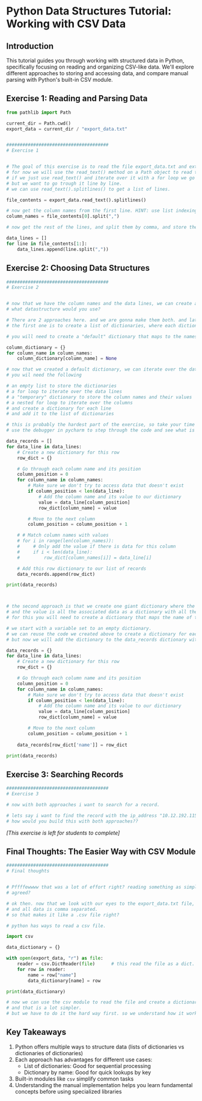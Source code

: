 # Python Data Structures Tutorial: Working with CSV Data

## Introduction
This tutorial guides you through working with structured data in Python, specifically focusing on reading and organizing CSV-like data. We'll explore different approaches to storing and accessing data, and compare manual parsing with Python's built-in CSV module.

## Exercise 1: Reading and Parsing Data

```python
from pathlib import Path

current_dir = Path.cwd()
export_data = current_dir / "export_data.txt"


######################################
# Exercise 1


# The goal of this exercise is to read the file export_data.txt and extract the column names from the first line.
# for now we will use the read_text() method on a Path object to read the file.
# if we just use read_text() and iterate over it with a for loop we go letter by letter through the file.
# but we want to go trough it line by line.
# we can use read_text().splitlines() to get a list of lines.

file_contents = export_data.read_text().splitlines()

# now get the column names from the first line. HINT: use list indexing to get it.
column_names = file_contents[0].split(",")

# now get the rest of the lines, and split them by comma, and store them in a list.

data_lines = []
for line in file_contents[1:]:
    data_lines.append(line.split(","))
```

## Exercise 2: Choosing Data Structures

```python
######################################
# Exercise 2


# now that we have the column names and the data lines, we can create a "datastructure with this information".
# what datastructure would you use?

# There are 2 approaches here. and we are gonna make them both. and later think about which one is better.
# the first one is to create a list of dictionaries, where each dictionary represents a row in the data.

# you will need to create a "default" dictionary that maps to the names of the columns.

column_dictionary = {}
for column_name in column_names:
    column_dictionary[column_name] = None

# now that we created a default dictionary, we can iterate over the data lines and create a dictionary for each line.
# you wil need the following

# an empty list to store the dictionaries
# a for loop to iterate over the data lines
# a "temporary" dictionary to store the column names and their values
# a nested for loop to iterate over the columns
# and create a dictionary for each line
# and add it to the list of dictionaries

# this is probably the hardest part of the exercise, so take your time and think about it.
# use the debugger in pycharm to step through the code and see what is happening. so you can visualize it.

data_records = []
for data_line in data_lines:
    # Create a new dictionary for this row
    row_dict = {}

    # Go through each column name and its position
    column_position = 0
    for column_name in column_names:
        # Make sure we don't try to access data that doesn't exist
        if column_position < len(data_line):
            # Add the column name and its value to our dictionary
            value = data_line[column_position]
            row_dict[column_name] = value

        # Move to the next column
        column_position = column_position + 1

    # # Match column names with values
    # for i in range(len(column_names)):
    #     # Only add the value if there is data for this column
    #     if i < len(data_line):
    #         row_dict[column_names[i]] = data_line[i]

    # Add this row dictionary to our list of records
    data_records.append(row_dict)

print(data_records)



# the second approach is that we create one giant dictionary where the key is a value from the data.
# and the value is all the associated data as a dictionary with all the data.
# for this you will need to create a dictionary that maps the name of the router to its data.

# we start with a variable set to an empty dictionary.
# we can reuse the code we created above to create a dictionary for each line.
# but now we will add the dictionary to the data_records dictionary with the name of the router as the key.

data_records = {}
for data_line in data_lines:
    # Create a new dictionary for this row
    row_dict = {}

    # Go through each column name and its position
    column_position = 0
    for column_name in column_names:
        # Make sure we don't try to access data that doesn't exist
        if column_position < len(data_line):
            # Add the column name and its value to our dictionary
            value = data_line[column_position]
            row_dict[column_name] = value

        # Move to the next column
        column_position = column_position + 1
        
    data_records[row_dict['name']] = row_dict

print(data_records)
```

## Exercise 3: Searching Records

```python
######################################
# Exercise 3

# now with both approaches i want to search for a record.

# lets say i want to find the record with the ip_address "10.12.192.115"
# how would you build this with both approaches??
```

*[This exercise is left for students to complete]*

## Final Thoughts: The Easier Way with CSV Module

```python
######################################
# Final thoughts


# Pffffewwww that was a lot of effort right? reading something as simple as a text file. should not be such a challenge.
# agreed?

# ok then. now that we look with our eyes to the export_data.txt file, we see that the first line is the header.
# and all data is comma separated.
# so that makes it like a .csv file right?

# python has ways to read a csv file.

import csv

data_dictionary = {}

with open(export_data, "r") as file:
    reader = csv.DictReader(file)      # this read the file as a dict. based on the column names.
    for row in reader:
        name = row["name"]
        data_dictionary[name] = row

print(data_dictionary)

# now we can use the csv module to read the file and create a dictionary for each line.
# and that is a lot simpler.
# but we have to do it the hard way first. so we understand how it works.
```

## Key Takeaways

1. Python offers multiple ways to structure data (lists of dictionaries vs dictionaries of dictionaries)
2. Each approach has advantages for different use cases:
   - List of dictionaries: Good for sequential processing
   - Dictionary by name: Good for quick lookups by key
3. Built-in modules like `csv` simplify common tasks
4. Understanding the manual implementation helps you learn fundamental concepts before using specialized libraries